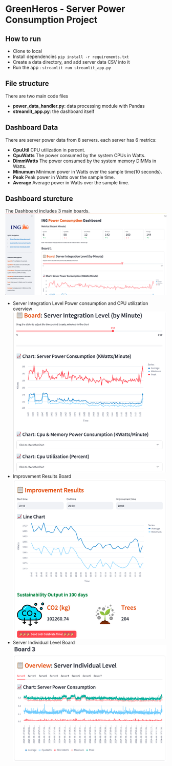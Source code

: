 # GreenHeros - Server Power Consumption Project

## How to run 
- Clone to local
- Install dependencies ```pip install -r requirements.txt```
- Create a data directory, and add server data CSV into it
- Run the app : ```streamlit run streamlit_app.py```

## File structure
There are two main code files
- **power_data_handler.py**: data processing module with Pandas
- **streamlit_app.py**: the dashboard itself

## Dashboard Data
There are server power data from 8 servers.
each server has 6 metrics:
- **CpuUtil** CPU utilization in percent.
- **CpuWatts** The power consumed by the system CPUs in Watts.
- **DimmWatts** The power consumed by the system memory DIMMs in Watts.
- **Minumum** Minimum power in Watts over the sample time(10 seconds).
- **Peak** Peak power in Watts over the sample time.
- **Average** Average power in Watts over the sample time.

## Dashboard sturcture
The Dashboard includes 3 main boards.
![Dashboard](images/dashboard.png)

- Server Integration Level Power consumption and CPU utilization overview
![Server Integration level Overview](images/board1.png)
- Improvement Results Board
![Server Integration level Overview](images/board2.png)
- Server Individual Level Board
![Server Individual Level Board](images/board3.png)
